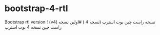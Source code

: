 # bootstrap-4-rtl
Bootstrap rtl version ! (v4)
نسخه راست چین بوت استرپ (نسخه 4 (
#اولین نسخه راست چین نسخه 4 بوت استرپ
